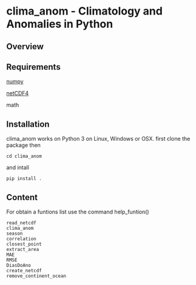 
clima\_anom - Climatology and Anomalies in Python
=================================================

Overview
--------

Requirements
------------
[numpy](https://numpy.org/)

[netCDF4](https://pypi.org/project/netCDF4/)

math

Installation
------------

clima\_anom works on Python 3 on Linux, Windows or OSX.
first clone the package then

    cd clima_anom

and intall

    pip install .
    
Content
-------
For obtain a funtions list use the command help_funtion()

	read_netcdf
	clima_anom
	season
	correlation
	closest_point
	extract_area
	MAE
	RMSE
	DiasDoAno
	create_netcdf
	remove_continent_ocean


